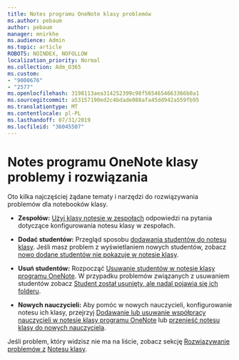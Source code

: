 ```yaml
---
title: Notes programu OneNote klasy problemów
ms.author: pebaum
author: pebaum
manager: mnirkhe
ms.audience: Admin
ms.topic: article
ROBOTS: NOINDEX, NOFOLLOW
localization_priority: Normal
ms.collection: Adm_O365
ms.custom:
- "9000676"
- "2577"
ms.openlocfilehash: 3198113aea314252399c98f5654654663366b0a1
ms.sourcegitcommit: a53157190ed2c4bdade088afa45dd942a559fb95
ms.translationtype: MT
ms.contentlocale: pl-PL
ms.lasthandoff: 07/31/2019
ms.locfileid: "36045507"
---
```

# <a name="onenote-class-notebook-issues-and-resolutions"></a>Notes programu OneNote klasy problemy i rozwiązania

Oto kilka najczęściej żądane tematy i narzędzi do rozwiązywania problemów dla notebooków klasy.

- **Zespołów:** [Użyj klasy notesie w zespołach](https://support.office.com/article/bd77f11f-27cd-4d41-bfbd-2b11799f1440) odpowiedzi na pytania dotyczące konfigurowania notesu klasy w zespołach.

- **Dodać studentów:** Przegląd sposobu [dodawania studentów do notesu klasy](https://support.office.com/article/149882af-506a-4689-9fee-39309b97aae8). Jeśli masz problem z wyświetlaniem nowych studentów, zobacz [nowo dodane studentów nie pokazuje w notesie klasy](https://support.office.com/article/4da02c45-b435-4af1-921b-51b8ee40e1c9).

- **Usuń studentów:** Rozpocząć [Usuwanie studentów w notesie klasy programu OneNote](https://support.office.com/article/86dcf019-408f-4de8-8055-eb61f1578c3c). W przypadku problemów związanych z usuwaniem studentów zobacz [Student został usunięty, ale nadal pojawia się ich folderu](https://support.office.com/article/0ed81eaa-c14a-436f-bb6f-ce95f130cc71).

- **Nowych nauczycieli:** Aby pomóc w nowych nauczycieli, konfigurowanie notesu ich klasy, przejrzyj [Dodawanie lub usuwanie współpracy nauczycieli w notesie klasy programu OneNote](https://support.office.com/en-us/article/fdcb870b-49a7-4a14-9ea6-d817f88026f8) lub [przenieść notesu klasy do nowych nauczyciela](https://support.office.com/article/84ef5d4a-0eec-4d5b-bc22-1317bc3b9027).

Jeśli problem, który widzisz nie ma na liście, zobacz sekcję [Rozwiązywanie problemów z](https://support.office.com/article/class-notebook-ee70aff9-52e8-449f-be6a-7cbc1d65eaea#ID0EAABAAA=Manage&ID0EABAAA=Troubleshoot) [Notesu klasy](https://support.office.com/article/class-notebook-ee70aff9-52e8-449f-be6a-7cbc1d65eaea). 


